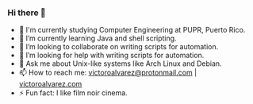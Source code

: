 ### Hi there 👋
<!--
- 🔭 I’m currently working on [100 Days of Code challenge](https://www.100daysofcode.com/)
-->
- 🔭 I'm currently studying Computer Engineering at PUPR, Puerto Rico.
- 🌱 I’m currently learning Java and shell scripting.
- 👯 I’m looking to collaborate on writing scripts for automation.
- 🤔 I’m looking for help with writing scripts for automation.
- 💬 Ask me about Unix-like systems like Arch Linux and Debian.
- 📫 How to reach me: victoroalvarez@protonmail.com | [victoroalvarez.com](victoroalvarez.com)
- ⚡ Fun fact: I like film noir cinema.
